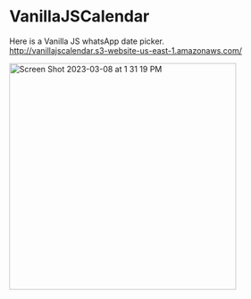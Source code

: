 # VanillaJSCalendar
Here is a Vanilla JS whatsApp date picker.   
http://vanillajscalendar.s3-website-us-east-1.amazonaws.com/

<img width="406" alt="Screen Shot 2023-03-08 at 1 31 19 PM" src="https://user-images.githubusercontent.com/54045615/223826868-02c23f97-e0ea-446b-b91a-e1abcfa933f7.png">
